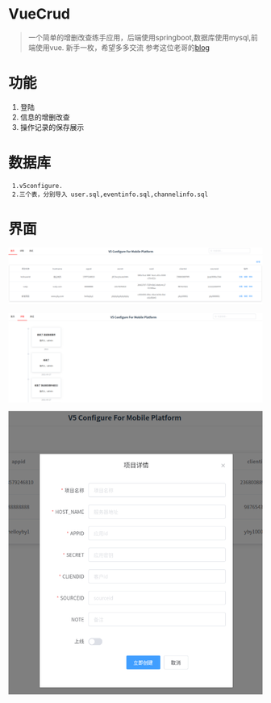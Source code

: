 # VueCrud


>一个简单的增删改查练手应用，后端使用springboot,数据库使用mysql,前端使用vue. 新手一枚，希望多多交流
>参考这位老哥的[blog](https://learner.blog.csdn.net/article/details/88925013)

# 功能
1. 登陆
2. 信息的增删改查
3. 操作记录的保存展示


# 数据库 
     1.v5configure.
     2.三个表，分别导入 user.sql,eventinfo.sql,channelinfo.sql 

# 界面

![image-20210428101613462](https://github.com/nicochofly/VueCrud/blob/main/img/image-20210428101613462.png)

![image-20210428101634438](https://github.com/nicochofly/VueCrud/blob/main/img/image-20210428101634438.png)

![image-20210428101658376](https://github.com/nicochofly/VueCrud/blob/main/img/image-20210428101658376.png)
